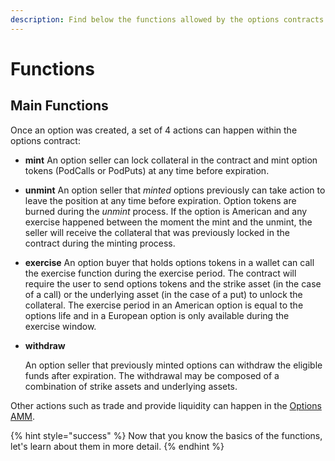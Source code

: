 ```yaml
---
description: Find below the functions allowed by the options contracts.
---
```


# Functions

## Main Functions

Once an option was created, a set of 4 actions can happen within the options contract:

* **mint** An option seller can lock collateral in the contract and mint option tokens \(PodCalls or PodPuts\) at any time before expiration.
* **unmint** An option seller that _minted_ options previously can take action to leave the position at any time before expiration. Option tokens are burned during the _unmint_ process. If the option is American and any exercise happened between the moment the mint and the unmint, the seller will receive the collateral that was previously locked in the contract during the minting process. 
* **exercise** An option buyer that holds options tokens in a wallet can call the exercise function during the exercise period. The contract will require the user to send options tokens and the strike asset \(in the case of a call\) or the underlying asset \(in the case of a put\) to unlock the collateral. The exercise period in an American option is equal to the options life and in a European option is only available during the exercise window. 
* **withdraw**  

  An option seller that previously minted options can withdraw the eligible funds after expiration. The withdrawal may be composed of a combination of strike assets and underlying assets. 

Other actions such as trade and provide liquidity can happen in the [Options AMM](https://app.gitbook.com/@pods-finance-1/s/teste/~/drafts/-MUJTxilQ4CgSOs_VLiH/options-protocol-overview/podoptions/functions).

{% hint style="success" %}
Now that you know the basics of the functions, let's learn about them in more detail.
{% endhint %}

